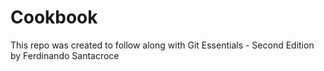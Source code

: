 # Cookbook
This repo was created to follow along with Git Essentials - Second Edition by Ferdinando Santacroce
